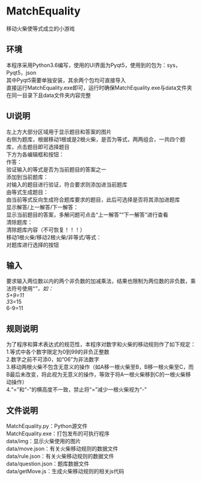# MatchEquality
移动火柴使等式成立的小游戏

## 环境
本程序采用Python3.6编写，使用的UI界面为Pyqt5，使用到的包为：sys，Pyqt5，json  
其中Pyqt5需要单独安装，其余两个包均可直接导入  
直接运行MatchEquality.exe即可，运行时确保MatchEquality.exe与data文件夹在同一目录下且data文件夹内容完整  

## UI说明
左上方大部分区域用于显示题目和答案的图片  
右侧为题库，根据移动1根或是2根火柴，是否为等式，两两组合，一共四个题库，点击题目即可选择题目  
下方为各编辑框和按钮：  
作答：  
	验证输入的等式是否为当前题目的答案之一  
添加到当前题库：  
	对输入的题目进行验证，符合要求则添加进当前题库  
由等式生成题目：  
	由当前等式反向生成符合题库要求的题目，此后可选择是否将其添加进题库  
显示解答/上一解答/下一解答：  
	显示当前题目的答案，多解问题可点击“上一解答”“下一解答”进行查看  
清除题库：  
	清除题库内容（不可恢复！！！）  
移动1根火柴/移动2根火柴/非等式/等式：  
	对题库进行选择的按钮  

## 输入
要求输入两位数以内的两个非负数的加减乘法，结果也限制为两位数的非负数，乘法符号使用“*”，如：  
5+9=11  
3*3=15  
6-9=11  

## 规则说明
为了程序和算术表达式的规范性，本程序对数字和火柴的移动规则作了如下规定：  
1.等式中各个数字限定为0到99的非负正整数  
2.数字之前不可添0，如“06”为非法数字  
3.移动两根火柴不包含无意义的操作（如A移一根火柴至B，B移一根火柴至C，而B最后未改变，将此视为无意义的操作，等效于将A一根火柴移到C的一根火柴移动操作）  
4.“=”和“-”的横高度不一致，禁止将“=”减少一根火柴视为“-”  

## 文件说明
MatchEquality.py：Python源文件  
MatchEquality.exe：打包发布的可执行程序  
data/img：显示火柴使用的图片  
data/move.json：有关火柴移动规则的数据文件  
data/rule.json：有关火柴移动规则的数据文件  
data/question.json：题库数据文件  
data/getMove.js：生成火柴移动规则的相关js代码







